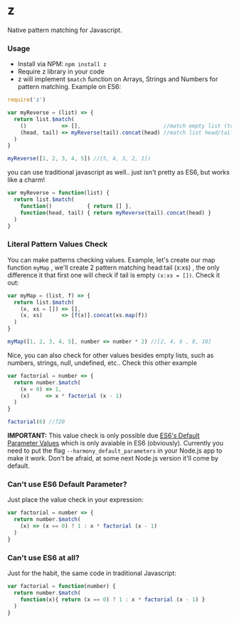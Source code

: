 # z
Native pattern matching for Javascript. 


### Usage
- Install via NPM: `npm install z`
- Require z library in your code
- z will implement `$match` function on Arrays, Strings and Numbers for pattern matching. Example on ES6:

```javascript
require('z')

var myReverse = (list) => {
  return list.$match(
    ()           => [],                          //match empty list (to check list ending)
    (head, tail) => myReverse(tail).concat(head) //match list head/tail to create reversed list recusively
  )
}

myReverse([1, 2, 3, 4, 5]) //[5, 4, 3, 2, 1])
```

you can use traditional javascript as well.. just isn't pretty as ES6, but works like a charm!

```javascript
var myReverse = function(list) {
  return list.$match(
    function()           { return [] },
    function(head, tail) { return myReverse(tail).concat(head) }
  )
}
```

### Literal Pattern Values Check

You can make patterns checking values. Example, let's create our map function `myMap` , we'll create 2 pattern matching head:tail (x:xs) , the only difference it that first one will check if tail is empty ```(x:xs = [])```. Check it out:

```javascript
var myMap = (list, f) => {
  return list.$match(
    (x, xs = []) => [],
    (x, xs)      => [f(x)].concat(xs.map(f))
  )
}

myMap([1, 2, 3, 4, 5], number => number * 2) //[2, 4, 6 , 8, 10]
```


Nice, you can also check for other values besides empty lists, such as numbers, strings, null, undefined, etc.. Check this other example

```javascript  
var factorial = number => {
  return number.$match(
    (x = 0) => 1,
    (x)     => x * factorial (x - 1)
  )
}

factorial(6) //720
```

**IMPORTANT:** This value check is only possible due [ES6's Default Parameter Values](http://tc39wiki.calculist.org/es6/default-parameter-values/) which is only avaiable in ES6 (obviously). Currently you need to put the flag `--harmony_default_parameters` in your Node.js app to make it work. Don't be afraid, at some next Node.js version it'll come by default.


### Can't use ES6 Default Parameter?

Just place the value check in your expression:

```javascript
var factorial = number => {
  return number.$match(
    (x) => (x == 0) ? 1 : x * factorial (x - 1)
  )
}
```
### Can't use ES6 at all?

Just for the habit, the same code in traditional Javascript:

```javascript
var factorial = function(number) {
  return number.$match(
    function(x){ return (x == 0) ? 1 : x * factorial (x - 1) }
  )
}
```
